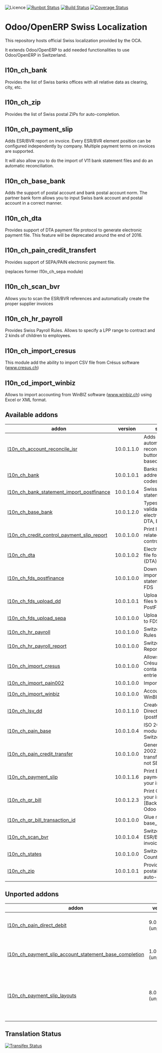 ![Licence](https://img.shields.io/badge/licence-AGPL--3-blue.svg)
[![Runbot Status](https://runbot.odoo-community.org/runbot/badge/flat/125/10.0.svg)](https://runbot.odoo-community.org/runbot/repo/github-com-oca-l10n-switzerland-125)
[![Build Status](https://travis-ci.org/OCA/l10n-switzerland.svg?branch=10.0)](https://travis-ci.org/OCA/l10n-switzerland)
[![Coverage Status](https://coveralls.io/repos/OCA/l10n-switzerland/badge.svg?branch=10.0)](https://coveralls.io/r/OCA/l10n-switzerland?branch=10.0)


Odoo/OpenERP Swiss Localization
===============================

This repository hosts official Swiss localization provided by the OCA.

It extends Odoo/OpenERP to add needed functionalities to use Odoo/OpenERP in Switzerland.


l10n_ch_bank
------------

Provides the list of Swiss banks offices with all relative data as clearing, city, etc.


l10n_ch_zip
-----------

Provides the list of Swiss postal ZIPs for auto-completion.


l10n_ch_payment_slip
--------------------

Adds ESR/BVR report on invoice. Every ESR/BVR element position can be configured independently by company.
Multiple payment terms on invoices are supported.

It will also allow you to do the import of V11 bank statement files and do an automatic reconciliation.


l10n_ch_base_bank
-----------------

Adds the support of postal account and bank postal account norm.
The partner bank form allows you to input Swiss bank account and postal account in a correct manner.


l10n_ch_dta
-----------

Provides support of DTA payment file protocol to generate electronic payment file.
This feature will be deprecated around the end of 2016.


l10n_ch_pain_credit_transfert
-----------------------------

Provides support of SEPA/PAIN electronic payment file.


(replaces former l10n_ch_sepa module)


l10n_ch_scan_bvr
----------------

Allows you to scan the ESR/BVR references and automatically create the proper supplier invoices

l10n_ch_hr_payroll
------------------

Provides Swiss Payroll Rules.
Allows to specify a LPP range to contract and 2 kinds of children to employees.

l10n_ch_import_cresus
---------------------

This module add the ability to import CSV file from Crésus software (www.cresus.ch)

l10n_cd_import_winbiz
---------------------

Allows to import accounting from WinBIZ software (www.winbiz.ch) using Excel or XML format.

[//]: # (addons)

Available addons
----------------
addon | version | summary
--- | --- | ---
[l10n_ch_account_reconcile_isr](l10n_ch_account_reconcile_isr/) | 10.0.1.1.0 | Adds a second automatic reconciliation button, which is based on the isr
[l10n_ch_bank](l10n_ch_bank/) | 10.0.1.0.1 | Banks names, addresses and BIC codes
[l10n_ch_bank_statement_import_postfinance](l10n_ch_bank_statement_import_postfinance/) | 10.0.1.0.4 | Swiss bank statements import
[l10n_ch_base_bank](l10n_ch_base_bank/) | 10.0.1.2.0 | Types and number validation for swiss electronic pmnt. DTA, ESR
[l10n_ch_credit_control_payment_slip_report](l10n_ch_credit_control_payment_slip_report/) | 10.0.1.0.0 | Print ISR slip related to credit control
[l10n_ch_dta](l10n_ch_dta/) | 10.0.1.0.2 | Electronic payment file for Swiss bank (DTA)
[l10n_ch_fds_postfinance](l10n_ch_fds_postfinance/) | 10.0.1.0.0 | Download files and import bank statements from FDS
[l10n_ch_fds_upload_dd](l10n_ch_fds_upload_dd/) | 10.0.1.0.1 | Upload Direct Debit files to FDS PostFinance
[l10n_ch_fds_upload_sepa](l10n_ch_fds_upload_sepa/) | 10.0.1.0.0 | Upload SEPA files to FDS PostFinance
[l10n_ch_hr_payroll](l10n_ch_hr_payroll/) | 10.0.1.0.0 | Switzerland Payroll Rules
[l10n_ch_hr_payroll_report](l10n_ch_hr_payroll_report/) | 10.0.1.0.0 | Switzerland Payroll Reports
[l10n_ch_import_cresus](l10n_ch_import_cresus/) | 10.0.1.0.0 | Allows to import Crésus .txt files containing journal entries into Odoo.
[l10n_ch_import_pain002](l10n_ch_import_pain002/) | 10.0.1.0.0 | Import pain002
[l10n_ch_import_winbiz](l10n_ch_import_winbiz/) | 10.0.1.0.0 | Accounting Import WinBIZ
[l10n_ch_lsv_dd](l10n_ch_lsv_dd/) | 10.0.1.1.0 | Create LSV and Direct Debit (postfinance) files
[l10n_ch_pain_base](l10n_ch_pain_base/) | 10.0.1.0.4 | ISO 20022 base module for Switzerland
[l10n_ch_pain_credit_transfer](l10n_ch_pain_credit_transfer/) | 10.0.1.0.0 | Generate ISO 20022 credit transfert (SEPA and not SEPA)
[l10n_ch_payment_slip](l10n_ch_payment_slip/) | 10.0.1.1.6 | Print ESR/BVR payment slip with your invoices
[l10n_ch_qr_bill](l10n_ch_qr_bill/) | 10.0.1.2.3 | Print QR-bill for your invoices [Backport from Odoo l10n_ch]
[l10n_ch_qr_bill_transaction_id](l10n_ch_qr_bill_transaction_id/) | 10.0.1.0.0 | Glue module with base_transaction_id
[l10n_ch_scan_bvr](l10n_ch_scan_bvr/) | 10.0.1.0.4 | Switzerland - Scan ESR/BVR to create invoices
[l10n_ch_states](l10n_ch_states/) | 10.0.1.0.0 | Switzerland Country States
[l10n_ch_zip](l10n_ch_zip/) | 10.0.1.0.1 | Provides all Swiss postal codes for auto-completion


Unported addons
---------------
addon | version | summary
--- | --- | ---
[l10n_ch_pain_direct_debit](l10n_ch_pain_direct_debit/) | 9.0.1.0.0 (unported) | Generate ISO 20022 direct debits
[l10n_ch_payment_slip_account_statement_base_completion](l10n_ch_payment_slip_account_statement_base_completion/) | 1.0 (unported) | Switzerland - BVR/ESR Bank statement Completion
[l10n_ch_payment_slip_layouts](l10n_ch_payment_slip_layouts/) | 8.0.0.1.0 (unported) | Add new BVR/ESR payment slip layouts like invoice with slip on same document

[//]: # (end addons)

Translation Status
------------------
[![Transifex Status](https://www.transifex.com/projects/p/OCA-l10n-switzerland-10-0/chart/image_png)](https://www.transifex.com/projects/p/OCA-l10n-switzerland-10-0)
